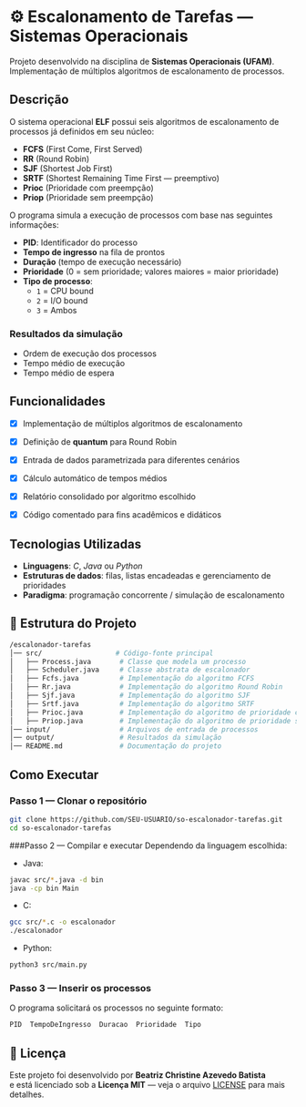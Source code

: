 # ⚙️ Escalonamento de Tarefas — Sistemas Operacionais

Projeto desenvolvido na disciplina de **Sistemas Operacionais (UFAM)**.  
Implementação de múltiplos algoritmos de escalonamento de processos.

## Descrição
O sistema operacional **ELF** possui seis algoritmos de escalonamento de processos já definidos em seu núcleo:  
- **FCFS** (First Come, First Served)  
- **RR** (Round Robin)  
- **SJF** (Shortest Job First)  
- **SRTF** (Shortest Remaining Time First — preemptivo)  
- **Prioc** (Prioridade com preempção)  
- **Priop** (Prioridade sem preempção)  

O programa simula a execução de processos com base nas seguintes informações:  
- **PID**: Identificador do processo  
- **Tempo de ingresso** na fila de prontos  
- **Duração** (tempo de execução necessário)  
- **Prioridade** (0 = sem prioridade; valores maiores = maior prioridade)  
- **Tipo de processo**:  
  - `1` = CPU bound  
  - `2` = I/O bound  
  - `3` = Ambos  

### Resultados da simulação
- Ordem de execução dos processos  
- Tempo médio de execução  
- Tempo médio de espera  


## Funcionalidades
- [x] Implementação de múltiplos algoritmos de escalonamento  
- [x] Definição de **quantum** para Round Robin  
- [x] Entrada de dados parametrizada para diferentes cenários  
- [x] Cálculo automático de tempos médios  
- [x] Relatório consolidado por algoritmo escolhido  
- [x] Código comentado para fins acadêmicos e didáticos  


## Tecnologias Utilizadas
- **Linguagens**: *C*, *Java* ou *Python*  
- **Estruturas de dados**: filas, listas encadeadas e gerenciamento de prioridades  
- **Paradigma**: programação concorrente / simulação de escalonamento  


## 📂 Estrutura do Projeto
```bash
/escalonador-tarefas
│── src/                  # Código-fonte principal
│   ├── Process.java       # Classe que modela um processo
│   ├── Scheduler.java     # Classe abstrata de escalonador
│   ├── Fcfs.java          # Implementação do algoritmo FCFS
│   ├── Rr.java            # Implementação do algoritmo Round Robin
│   ├── Sjf.java           # Implementação do algoritmo SJF
│   ├── Srtf.java          # Implementação do algoritmo SRTF
│   ├── Prioc.java         # Implementação do algoritmo de prioridade com preempção
│   ├── Priop.java         # Implementação do algoritmo de prioridade sem preempção
│── input/                 # Arquivos de entrada de processos
│── output/                # Resultados da simulação
│── README.md              # Documentação do projeto
```
## Como Executar

### Passo 1 — Clonar o repositório
```bash
git clone https://github.com/SEU-USUARIO/so-escalonador-tarefas.git
cd so-escalonador-tarefas
```
###Passo 2 — Compilar e executar
Dependendo da linguagem escolhida:
- Java:
```bash
javac src/*.java -d bin
java -cp bin Main
```
- C:
```bash
gcc src/*.c -o escalonador
./escalonador
```
- Python:
```bash
python3 src/main.py
```
### Passo 3 — Inserir os processos

O programa solicitará os processos no seguinte formato:

```bash
PID  TempoDeIngresso  Duracao  Prioridade  Tipo
```

## 📄 Licença
Este projeto foi desenvolvido por **Beatriz Christine Azevedo Batista**  
e está licenciado sob a **Licença MIT** — veja o arquivo [LICENSE](LICENSE) para mais detalhes.



